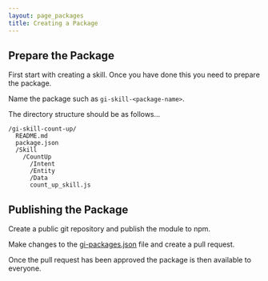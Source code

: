 ```yaml
---
layout: page_packages
title: Creating a Package
---
```



## Prepare the Package

First start with creating a skill. Once you have done this you need to prepare the package.

Name the package such as `gi-skill-<package-name>`.

The directory structure should be as follows...

~~~
/gi-skill-count-up/
  README.md
  package.json
  /Skill
    /CountUp
      /Intent
      /Entity
      /Data
      count_up_skill.js
~~~



## Publishing the Package

Create a public git repository and publish the module to npm.

Make changes to the [gi-packages.json](https://github.com/GoodIntentionsAssistant/gi-packages/blob/master/gi-packages.json) file and create a pull request.

Once the pull request has been approved the package is then available to everyone.

